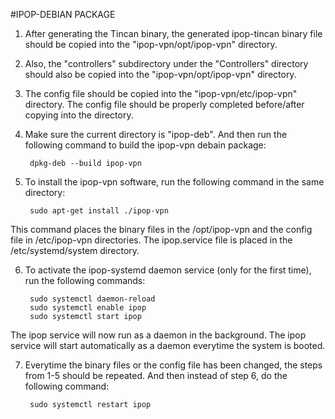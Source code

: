 #IPOP-DEBIAN PACKAGE

1) After generating the Tincan binary, the generated ipop-tincan binary file should be copied into the "ipop-vpn/opt/ipop-vpn" directory.

2) Also, the "controllers" subdirectory under the "Controllers" directory should also be copied into the "ipop-vpn/opt/ipop-vpn" directory.

3) The config file should be copied into the "ipop-vpn/etc/ipop-vpn" directory. The config file should be properly completed before/after copying into the directory.

4) Make sure the current directory is "ipop-deb". And then run the following command to build the ipop-vpn debain package:

		dpkg-deb --build ipop-vpn

5) To install the ipop-vpn software, run the following command in the same directory:

		sudo apt-get install ./ipop-vpn

This command places the binary files in the /opt/ipop-vpn and the config file in /etc/ipop-vpn directories. The ipop.service file is placed in the /etc/systemd/system directory.

6) To activate the ipop-systemd daemon service (only for the first time), run the following commands:

		sudo systemctl daemon-reload
		sudo systemctl enable ipop
		sudo systemctl start ipop

The ipop service will now run as a daemon in the background. The ipop service will start automatically as a daemon everytime the system is booted.

7) Everytime the binary files or the config file has been changed, the steps from 1-5 should be repeated. And then instead of step 6, do the following command:

		sudo systemctl restart ipop


